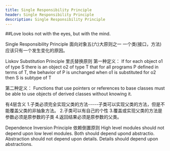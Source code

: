 ```yaml
---
title: Single Responsibility Principle
header: Single Responsibility Principle
description: Single Responsibility Principle
---
```


##Love looks not with the eyes, but with the mind.

Single Responsibility Principle 面向对象五(六)大原则之一
一个类(接口，方法)应该只有一个发生变化的原因。

Liskov Substitution Principle 里氏替换原则
第一种定义：
If for each object o1 of type S there is an object o2 of type T that for all programs P defined in terms of T, the behavior of P is unchanged when o1 is substituted for o2 then S is subtype of T

第二种定义：
Functions that use pointers or references to base classes must be able to use objects of derived classes without knowing it.

有4层含义
1.子类必须完全实现父类的方法-----子类可以实现父类的方法，但是不能覆盖父类的非抽象方法。
2.子类可以有自己的个性
3.覆盖或实现父类的方法是参数必须是原参数的子类
4.返回结果必须是原参数的父类。


Dependence Inversion Principle 依赖倒置原则
High level modules should not depend upon low level modules. Both should depend upond abstractio. Abstraction should not depend upon details. Details should depend upon abstractions.